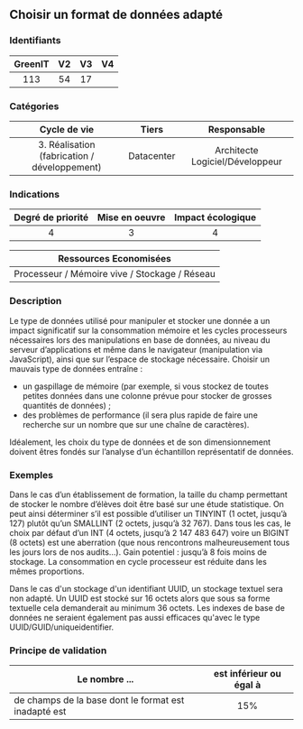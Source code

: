 ## Choisir un format de données adapté

### Identifiants

| GreenIT |  V2  |  V3  |  V4  |
|:-------:|:----:|:----:|:----:|
|  113    | 54  | 17  |      |

### Catégories

| Cycle de vie |  Tiers  |  Responsable  |
|:---------:|:----:|:----:|
| 3. Réalisation (fabrication / développement) | Datacenter | Architecte Logiciel/Développeur |

### Indications

| Degré de priorité |      Mise en oeuvre       |  Impact écologique    |
|:-------------------:|:-------------------------:|:---------------------:|
| 4 | 3 | 4 |

|Ressources Economisées                                      |
|:----------------------------------------------------------:|
|  Processeur / Mémoire vive / Stockage / Réseau  |

### Description

Le type de données utilisé pour manipuler et stocker une donnée a un impact significatif sur la consommation mémoire et
les cycles processeurs nécessaires lors des manipulations en base de données, au niveau du serveur d’applications et même
dans le navigateur (manipulation via JavaScript), ainsi que sur l’espace de stockage nécessaire. Choisir un mauvais type de données entraîne :
 - un gaspillage de mémoire (par exemple, si vous stockez de toutes
petites données dans une colonne prévue pour stocker de grosses quantités de données) ;
 - des problèmes de performance (il sera plus rapide de faire une
recherche sur un nombre que sur une chaîne de caractères).
   
Idéalement, les choix du type de données et de son dimensionnement doivent êtres fondés sur l’analyse d’un échantillon représentatif de données.

### Exemples

Dans le cas d’un établissement de formation, la taille du champ permettant de stocker le nombre d’élèves doit être basé sur une étude statistique.
On peut ainsi déterminer s’il est possible d’utiliser un TINYINT (1 octet, jusqu’à 127) plutôt qu’un SMALLINT (2 octets, jusqu’à 32 767). 
Dans tous les cas, le choix par défaut d’un INT (4 octets, jusqu’à 2 147 483 647) voire un BIGINT (8 octets) est une aberration (que nous rencontrons malheureusement tous les jours lors de nos audits…).
Gain potentiel : jusqu’à 8 fois moins de stockage. La consommation en cycle processeur est réduite dans les mêmes proportions.

Dans le cas d'un stockage d'un identifiant UUID, un stockage textuel sera non adapté. Un UUID est stocké sur 16 octets alors que sous sa forme textuelle cela demanderait au minimum 36 octets. Les indexes de base de données ne seraient également pas aussi efficaces qu'avec le type UUID/GUID/uniqueidentifier.

### Principe de validation

| Le nombre ...     | est inférieur ou égal à   |  
|-------------------|:-------------------------:|
|  de champs de la base dont le format est inadapté est  | 15%  |
